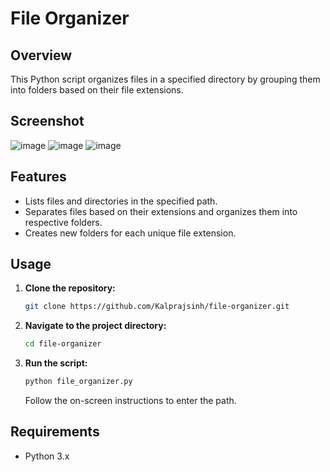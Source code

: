 # File Organizer

## Overview
This Python script organizes files in a specified directory by grouping them into folders based on their file extensions.

## Screenshot

![image](https://github.com/Kalprajsinh/File-organiser/assets/96036005/482641fb-12ab-4216-b11e-a52f4f4db148)
![image](https://github.com/Kalprajsinh/File-organiser/assets/96036005/bf2f346b-3959-473b-8c99-a14ed38869fb)
![image](https://github.com/Kalprajsinh/File-organiser/assets/96036005/f633b356-5e1a-4b14-b628-889cd0b6e2c9)



## Features
- Lists files and directories in the specified path.
- Separates files based on their extensions and organizes them into respective folders.
- Creates new folders for each unique file extension.

## Usage
1. **Clone the repository:**
    ```bash
    git clone https://github.com/Kalprajsinh/file-organizer.git
    ```
2. **Navigate to the project directory:**
    ```bash
    cd file-organizer
    ```
3. **Run the script:**
    ```bash
    python file_organizer.py
    ```
    Follow the on-screen instructions to enter the path.

## Requirements
- Python 3.x